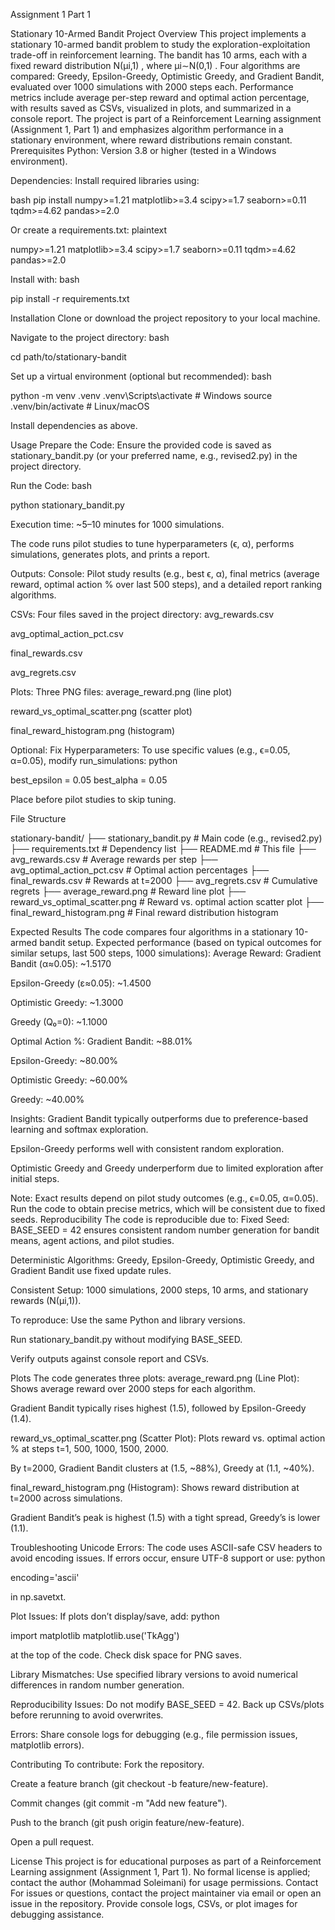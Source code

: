 Assignment 1
Part 1


Stationary 10-Armed Bandit Project
Overview
This project implements a stationary 10-armed bandit problem to study the exploration-exploitation trade-off in reinforcement learning. The bandit has 10 arms, each with a fixed reward distribution N(μi,1)
, where μi∼N(0,1)
. Four algorithms are compared: Greedy, Epsilon-Greedy, Optimistic Greedy, and Gradient Bandit, evaluated over 1000 simulations with 2000 steps each. Performance metrics include average per-step reward and optimal action percentage, with results saved as CSVs, visualized in plots, and summarized in a console report.
The project is part of a Reinforcement Learning assignment (Assignment 1, Part 1) and emphasizes algorithm performance in a stationary environment, where reward distributions remain constant.
Prerequisites
Python: Version 3.8 or higher (tested in a Windows environment).

Dependencies: Install required libraries using:


bash
pip install numpy>=1.21 matplotlib>=3.4 scipy>=1.7 seaborn>=0.11 tqdm>=4.62 pandas>=2.0

Or create a requirements.txt:
plaintext

numpy>=1.21
matplotlib>=3.4
scipy>=1.7
seaborn>=0.11
tqdm>=4.62
pandas>=2.0

Install with:
bash

pip install -r requirements.txt

Installation
Clone or download the project repository to your local machine.

Navigate to the project directory:
bash

cd path/to/stationary-bandit

Set up a virtual environment (optional but recommended):
bash

python -m venv .venv
.venv\Scripts\activate  # Windows
source .venv/bin/activate  # Linux/macOS

Install dependencies as above.

Usage
Prepare the Code:
Ensure the provided code is saved as stationary_bandit.py (or your preferred name, e.g., revised2.py) in the project directory.

Run the Code:
bash

python stationary_bandit.py

Execution time: ~5–10 minutes for 1000 simulations.

The code runs pilot studies to tune hyperparameters (ϵ, α), performs simulations, generates plots, and prints a report.

Outputs:
Console: Pilot study results (e.g., best ϵ, α), final metrics (average reward, optimal action % over last 500 steps), and a detailed report ranking algorithms.

CSVs: Four files saved in the project directory:
avg_rewards.csv

avg_optimal_action_pct.csv

final_rewards.csv

avg_regrets.csv

Plots: Three PNG files:
average_reward.png (line plot)

reward_vs_optimal_scatter.png (scatter plot)

final_reward_histogram.png (histogram)

Optional: Fix Hyperparameters:
To use specific values (e.g., ϵ=0.05, α=0.05), modify run_simulations:
python

best_epsilon = 0.05
best_alpha = 0.05

Place before pilot studies to skip tuning.

File Structure

stationary-bandit/
├── stationary_bandit.py          # Main code (e.g., revised2.py)
├── requirements.txt              # Dependency list
├── README.md                     # This file
├── avg_rewards.csv               # Average rewards per step
├── avg_optimal_action_pct.csv    # Optimal action percentages
├── final_rewards.csv             # Rewards at t=2000
├── avg_regrets.csv               # Cumulative regrets
├── average_reward.png            # Reward line plot
├── reward_vs_optimal_scatter.png # Reward vs. optimal action scatter plot
├── final_reward_histogram.png    # Final reward distribution histogram

Expected Results
The code compares four algorithms in a stationary 10-armed bandit setup. Expected performance (based on typical outcomes for similar setups, last 500 steps, 1000 simulations):
Average Reward:
Gradient Bandit (α≈0.05): ~1.5170

Epsilon-Greedy (ε≈0.05): ~1.4500

Optimistic Greedy: ~1.3000

Greedy (Q₀=0): ~1.1000

Optimal Action %:
Gradient Bandit: ~88.01%

Epsilon-Greedy: ~80.00%

Optimistic Greedy: ~60.00%

Greedy: ~40.00%

Insights:
Gradient Bandit typically outperforms due to preference-based learning and softmax exploration.

Epsilon-Greedy performs well with consistent random exploration.

Optimistic Greedy and Greedy underperform due to limited exploration after initial steps.

Note: Exact results depend on pilot study outcomes (e.g., ϵ=0.05, α=0.05). Run the code to obtain precise metrics, which will be consistent due to fixed seeds.
Reproducibility
The code is reproducible due to:
Fixed Seed: BASE_SEED = 42 ensures consistent random number generation for bandit means, agent actions, and pilot studies.

Deterministic Algorithms: Greedy, Epsilon-Greedy, Optimistic Greedy, and Gradient Bandit use fixed update rules.

Consistent Setup: 1000 simulations, 2000 steps, 10 arms, and stationary rewards (N(μi,1)).

To reproduce:
Use the same Python and library versions.

Run stationary_bandit.py without modifying BASE_SEED.

Verify outputs against console report and CSVs.

Plots
The code generates three plots:
average_reward.png (Line Plot):
Shows average reward over 2000 steps for each algorithm.

Gradient Bandit typically rises highest (1.5), followed by Epsilon-Greedy (1.4).

reward_vs_optimal_scatter.png (Scatter Plot):
Plots reward vs. optimal action % at steps t=1, 500, 1000, 1500, 2000.

By t=2000, Gradient Bandit clusters at (1.5, ~88%), Greedy at (1.1, ~40%).

final_reward_histogram.png (Histogram):
Shows reward distribution at t=2000 across simulations.

Gradient Bandit’s peak is highest (1.5) with a tight spread, Greedy’s is lower (1.1).

Troubleshooting
Unicode Errors:
The code uses ASCII-safe CSV headers to avoid encoding issues. If errors occur, ensure UTF-8 support or use:
python

encoding='ascii'

in np.savetxt.

Plot Issues:
If plots don’t display/save, add:
python

import matplotlib
matplotlib.use('TkAgg')

at the top of the code. Check disk space for PNG saves.

Library Mismatches:
Use specified library versions to avoid numerical differences in random number generation.

Reproducibility Issues:
Do not modify BASE_SEED = 42. Back up CSVs/plots before rerunning to avoid overwrites.

Errors:
Share console logs for debugging (e.g., file permission issues, matplotlib errors).

Contributing
To contribute:
Fork the repository.

Create a feature branch (git checkout -b feature/new-feature).

Commit changes (git commit -m "Add new feature").

Push to the branch (git push origin feature/new-feature).

Open a pull request.

License
This project is for educational purposes as part of a Reinforcement Learning assignment (Assignment 1, Part 1). No formal license is applied; contact the author (Mohammad Soleimani) for usage permissions.
Contact
For issues or questions, contact the project maintainer via email or open an issue in the repository. Provide console logs, CSVs, or plot images for debugging assistance.



